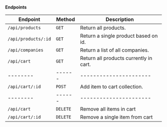 **Endpoints**

| Endpoint            | Method   | Description                            |
| ------------------- | -------- | -------------------------------------- |
| `/api/products`     | `GET`    | Return all products.                   |
| `/api/products/:id` | `GET`    | Return a single product based on id.   |
| `/api/companies`    | `GET`    | Return a list of all companies.        |
| `/api/cart`         | `GET`    | Return all products currently in cart. |
| --------            | ------   | ----------------------                 |
| `/api/cart/:id`     | `POST`   | Add item to cart collection.           |
| --------            | ------   | ----------------------                 |
| `/api/cart`         | `DELETE` | Remove all items in cart               |
| `/api/cart/:id`     | `DELETE` | Remove a single item from cart         |
